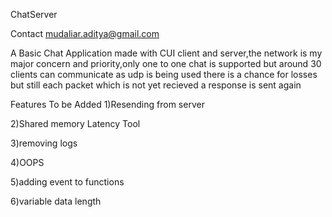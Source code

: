 ChatServer

Contact mudaliar.aditya@gmail.com 


A Basic Chat Application made with CUI client and server,the network is my major concern and priority,only one to one chat is supported
but around 30 clients can communicate as udp is being used there is a chance for losses but still each packet which is not yet recieved a response is sent again

Features To be Added
1)Resending from server

2)Shared memory Latency Tool

3)removing logs

4)OOPS

5)adding event to functions

6)variable data length
